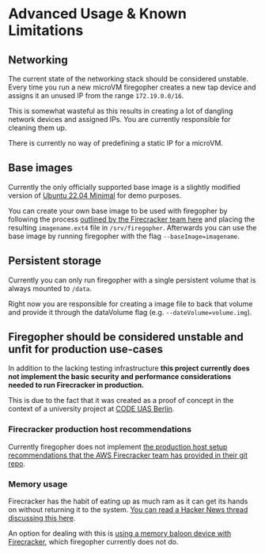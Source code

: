 # Advanced Usage & Known Limitations

## Networking
The current state of the networking stack should be considered unstable. Every time you run a new microVM firegopher creates a new tap device and assigns it an unused IP from the range `172.19.0.0/16`. 

This is somewhat wasteful as this results in creating a lot of dangling network devices and assigned IPs. You are currently responsible for cleaning them up. 

There is currently no way of predefining a static IP for a microVM.

## Base images
Currently the only officially supported base image is a slightly modified version of [Ubuntu 22.04 Minimal](https://cloud-images.ubuntu.com/minimal/releases/jammy/release/) for demo purposes.

You can create your own base image to be used with firegopher by following the process [outlined by the Firecracker team here](https://github.com/firecracker-microvm/firecracker/blob/main/docs/rootfs-and-kernel-setup.md#creating-a-rootfs-image) and placing the resulting `imagename.ext4` file in `/srv/firegopher`. Afterwards you can use the base image by running firegopher with the flag `--baseImage=imagename`.

## Persistent storage
Currently you can only run firegopher with a single persistent volume that is always mounted to `/data`.

Right now you are responsible for creating a image file to back that volume and provide it through the dataVolume flag (e.g. `--dateVolume=volume.img`).

## Firegopher should be considered unstable and unfit for production use-cases
In addition to the lacking testing infrastructure **this project currently does not implement the basic security and performance considerations needed to run Firecracker in production.** 

This is due to the fact that it was created as a proof of concept in the context of a university project at [CODE UAS Berlin](https://code.berlin). 

### Firecracker production host recommendations
Currently firegopher does not implement [the production host setup recommendations that the AWS Firecracker team has provided in their git repo](https://github.com/firecracker-microvm/firecracker/blob/main/docs/prod-host-setup.md). 

### Memory usage
Firecracker has the habit of eating up as much ram as it can get its hands on without returning it to the system. [You can read a Hacker News thread discussing this here](https://news.ycombinator.com/item?id=36667792).

An option for dealing with this is [using a memory baloon device with Firecracker](https://github.com/firecracker-microvm/firecracker/blob/main/docs/ballooning.md), which firegopher currently does not do. 